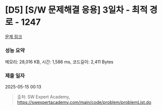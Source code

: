 # [D5] [S/W 문제해결 응용] 3일차 - 최적 경로 - 1247 

[문제 링크](https://swexpertacademy.com/main/code/problem/problemDetail.do?contestProbId=AV15OZ4qAPICFAYD) 

### 성능 요약

메모리: 28,016 KB, 시간: 1,586 ms, 코드길이: 2,411 Bytes

### 제출 일자

2025-05-15 00:13



> 출처: SW Expert Academy, https://swexpertacademy.com/main/code/problem/problemList.do